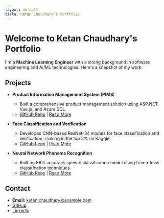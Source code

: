 ```yaml
---
layout: default
title: Ketan Chaudhary's Portfolio
---
```


# Welcome to Ketan Chaudhary's Portfolio

I'm a **Machine Learning Engineer** with a strong background in software engineering and AI/ML technologies. Here's a snapshot of my work:

## Projects
- **Product Information Management System (PIMS)**
  - Built a comprehensive product management solution using ASP.NET, Vue.js, and Azure SQL.
  - [GitHub Repo](#) | [Read More](#)

- **Face Classification and Verification**
  - Developed CNN-based ResNet-34 models for face classification and verification, ranking in the top 5% on Kaggle.
  - [GitHub Repo](#) | [Read More](#)

- **Neural Network Phoneme Recognition**
  - Built an 86% accuracy speech classification model using frame-level classification techniques.
  - [GitHub Repo](#) | [Read More](#)

## Contact
- **Email:** ketan.chaudhary@example.com
- [GitHub](https://github.com/your-username)
- [LinkedIn](https://www.linkedin.com/in/ketan-chaudhary/)
